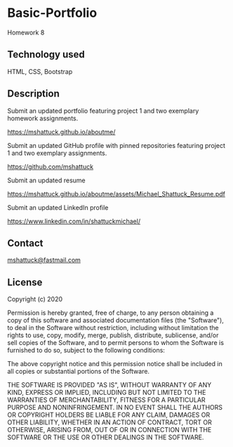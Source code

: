 # Basic-Portfolio

Homework 8


## Technology used

HTML, CSS, Bootstrap

## Description


Submit an updated portfolio featuring project 1 and two exemplary homework assignments.

https://mshattuck.github.io/aboutme/


Submit an updated GitHub profile with pinned repositories featuring project 1 and two exemplary assignments.

https://github.com/mshattuck


Submit an updated resume

https://mshattuck.github.io/aboutme/assets/Michael_Shattuck_Resume.pdf


Submit an updated LinkedIn profile

https://www.linkedin.com/in/shattuckmichael/


## Contact

mshattuck@fastmail.com

## License

Copyright (c) 2020

Permission is hereby granted, free of charge, to any person obtaining a copy
of this software and associated documentation files (the "Software"), to deal
in the Software without restriction, including without limitation the rights
to use, copy, modify, merge, publish, distribute, sublicense, and/or sell
copies of the Software, and to permit persons to whom the Software is
furnished to do so, subject to the following conditions:

The above copyright notice and this permission notice shall be included in all
copies or substantial portions of the Software.

THE SOFTWARE IS PROVIDED "AS IS", WITHOUT WARRANTY OF ANY KIND, EXPRESS OR
IMPLIED, INCLUDING BUT NOT LIMITED TO THE WARRANTIES OF MERCHANTABILITY,
FITNESS FOR A PARTICULAR PURPOSE AND NONINFRINGEMENT. IN NO EVENT SHALL THE
AUTHORS OR COPYRIGHT HOLDERS BE LIABLE FOR ANY CLAIM, DAMAGES OR OTHER
LIABILITY, WHETHER IN AN ACTION OF CONTRACT, TORT OR OTHERWISE, ARISING FROM,
OUT OF OR IN CONNECTION WITH THE SOFTWARE OR THE USE OR OTHER DEALINGS IN THE
SOFTWARE.



